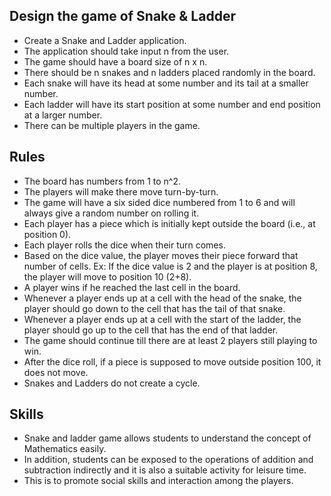 Design the game of Snake & Ladder
------------------------------------------------------------------------------------------
- Create a Snake and Ladder application.
- The application should take input n from the user.
- The game should have a board size of n x n.
- There should be n snakes and n ladders placed randomly in the board.
- Each snake will have its head at some number and its tail at a smaller number.
- Each ladder will have its start position at some number and end position at a larger number.
- There can be multiple players in the game.


Rules
---------------------------------------------------------------------------------------------
- The board has numbers from 1 to n^2.
- The players will make there move turn-by-turn.
- The game will have a six sided dice numbered from 1 to 6 and will always give a random number on rolling it.
- Each player has a piece which is initially kept outside the board (i.e., at position 0).
- Each player rolls the dice when their turn comes.
- Based on the dice value, the player moves their piece forward that number of cells. Ex: If the dice value is 2 and the player is at position 8, the player will move to position 10 (2+8).
- A player wins if he reached the last cell in the board.
- Whenever a player ends up at a cell with the head of the snake, the player should go down to the cell that has the tail of that snake.
- Whenever a player ends up at a cell with the start of the ladder, the player should go up to the cell that has the end of that ladder.
- The game should continue till there are at least 2 players still playing to win.
- After the dice roll, if a piece is supposed to move outside position 100, it does not move.
- Snakes and Ladders do not create a cycle.



Skills
----------------------------------------------------------------------------------------------
- Snake and ladder game allows students to understand the concept of Mathematics easily. 
- In addition, students can be exposed to the operations of addition and subtraction indirectly and it is also a suitable activity for leisure time. 
- This is to promote social skills and interaction among the players.
